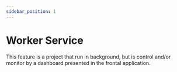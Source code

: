 ```yaml
---
sidebar_position: 1
---
```


# Worker Service
This feature is a project that run in background, but is control and/or monitor by a dashboard presented in the frontal application. 

